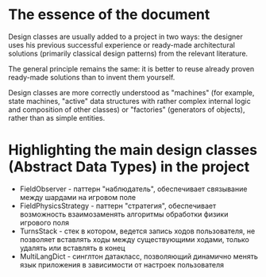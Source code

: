 # The essence of the document
Design classes are usually added to a project in two ways: the designer uses his previous successful experience or 
ready-made architectural solutions (primarily classical design patterns) from the relevant literature.

The general principle remains the same: it is better to reuse already proven ready-made solutions than to invent them yourself.

Design classes are more correctly understood as "machines" (for example, state machines, "active" data structures with
rather complex internal logic and composition of other classes) or "factories" (generators of objects), rather than 
as simple entities.

# Highlighting the main design classes (Abstract Data Types) in the project
- FieldObserver - паттерн "наблюдатель", обеспечивает связывание между шардами на игровом поле
- FieldPhysicsStrategy - паттерн "стратегия", обеспечивает возможность взаимозаменять алгоритмы обработки физики игрового поля
- TurnsStack - стек в котором, ведется запись ходов пользователя, не позволяет вставлять ходы между существующими 
  ходами, только удалять или вставлять в конец
- MultiLangDict - синглтон датакласс, позволяющий динамично менять язык приложения в зависимости от настроек пользователя
